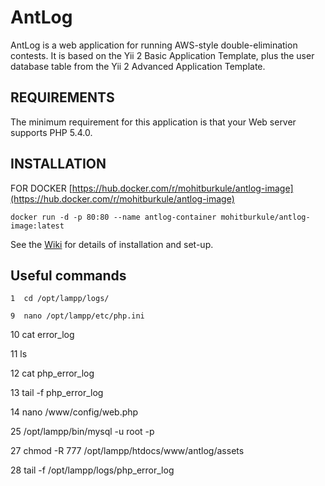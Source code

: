 AntLog 
======

AntLog is a web application for running AWS-style double-elimination contests. It is based on the Yii 2 
Basic Application Template, plus the user database table from the Yii 2 Advanced Application Template.


REQUIREMENTS
------------

The minimum requirement for this application is that your Web server supports PHP 5.4.0.


INSTALLATION
------------
FOR DOCKER [https://hub.docker.com/r/mohitburkule/antlog-image](https://hub.docker.com/r/mohitburkule/antlog-image)

```
docker run -d -p 80:80 --name antlog-container mohitburkule/antlog-image:latest
```
See the [Wiki](https://github.com/GaryA/antlog/wiki) for details of installation and set-up.

Useful commands
------------

    1  cd /opt/lampp/logs/
    
    9  nano /opt/lampp/etc/php.ini
    
   10  cat error_log 
   
   11  ls
   
   12  cat php_error_log 
   
   13  tail -f php_error_log 
   
   14  nano /www/config/web.php
   
   25  /opt/lampp/bin/mysql -u root -p
   
   27  chmod -R 777 /opt/lampp/htdocs/www/antlog/assets
   
   28  tail -f /opt/lampp/logs/php_error_log 
